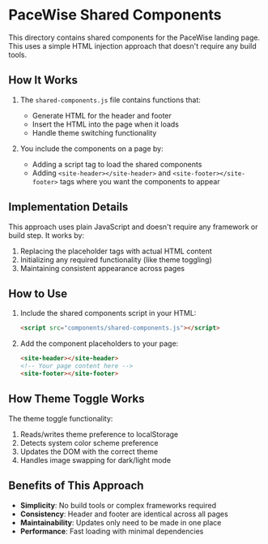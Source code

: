 # PaceWise Shared Components

This directory contains shared components for the PaceWise landing page. This uses a simple HTML injection approach that doesn't require any build tools.

## How It Works

1. The `shared-components.js` file contains functions that:  
   - Generate HTML for the header and footer
   - Insert the HTML into the page when it loads
   - Handle theme switching functionality

2. You include the components on a page by:  
   - Adding a script tag to load the shared components
   - Adding `<site-header></site-header>` and `<site-footer></site-footer>` tags where you want the components to appear

## Implementation Details

This approach uses plain JavaScript and doesn't require any framework or build step. It works by:

1. Replacing the placeholder tags with actual HTML content
2. Initializing any required functionality (like theme toggling)
3. Maintaining consistent appearance across pages

## How to Use

1. Include the shared components script in your HTML:
   ```html
   <script src="components/shared-components.js"></script>
   ```

2. Add the component placeholders to your page:
   ```html
   <site-header></site-header>
   <!-- Your page content here -->
   <site-footer></site-footer>
   ```

## How Theme Toggle Works

The theme toggle functionality:

1. Reads/writes theme preference to localStorage
2. Detects system color scheme preference
3. Updates the DOM with the correct theme
4. Handles image swapping for dark/light mode

## Benefits of This Approach

- **Simplicity**: No build tools or complex frameworks required
- **Consistency**: Header and footer are identical across all pages
- **Maintainability**: Updates only need to be made in one place
- **Performance**: Fast loading with minimal dependencies
